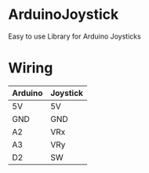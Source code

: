 # ArduinoJoystick
Easy to use Library for Arduino Joysticks

# Wiring
 
 
 |Arduino|         Joystick|
 |----------|--------------|
 |5V        |      5V |
 |GND       |      GND |
 | A2        |      VRx |
 | A3        |      VRy |
 | D2        |      SW |
  
  
